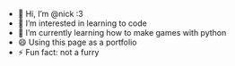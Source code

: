 - 👋 Hi, I’m @nick :3
- 👀 I’m interested in learning to code
- 🌱 I’m currently learning how to make games with python
- 😄 Using this page as a portfolio
- ⚡ Fun fact: not a furry
